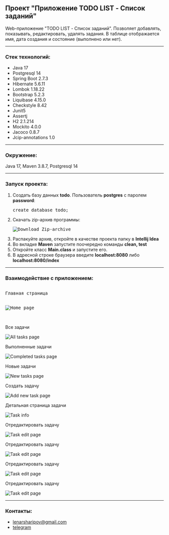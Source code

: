 ## Проект "Приложение TODO LIST - Список заданий"

Web-приложение "TODO LIST - Список заданий".
Позволяет добавлять, показывать, редактировать, удалять задания.
В таблице отображается имя, дата создания и состояние (выполнено или нет).

____________________________________________
<h3>Стек технологий:</h3>
<ul>
    <li>Java 17</li>
    <li>Postgresql 14</li>
    <li>Spring Boot 2.7.3</li>
    <li>Hibernate 5.6.11</li>
    <li>Lombok 1.18.22</li>
    <li>Bootstrap 5.2.3</li>
    <li>Liquibase 4.15.0</li>
    <li>Checkstyle 8.42</li>
    <li>Junit5</li>
    <li>Assertj</li>
    <li>H2 2.1.214</li> 
    <li>Mockito 4.0.0</li> 
    <li>Jacoco 0.8.7</li> 
    <li>Jcip-annotations 1.0</li>
</ul>

____________________________________________
<h3>Окружение:</h3>
Java 17, Maven 3.8.7, Postgresql 14

____________________________________________
<h3>Запуск проекта:</h3>
<ol>
    <li>Создать базу данных <b>todo</b>. Пользователь <b>postgres</b> c паролем <b>password</b>:</li>
    <pre>create database todo;</pre>
    <li>Скачать zip-архив программы:</li>
    <pre><img src="/src/main/resources/static/img/readme/screenshots/zip_archive_git.png" title="Download Zip-archive"/></pre>
    <li>Распакуйте архив, откройте в качестве проекта папку в <b>Intellij Idea</b></li>
    <li>Во вкладке <b>Maven</b> запустите поочередно команды <b>clean, test</b></li>
    <li>Откройте класс <b>Main.class</b> и запустите его.</li>
    <li>В адресной строке браузера введите <b>localhost:8080</b> либо <b>localhost:8080/index</b></li>
</ol>

____________________________________________
<h3>Взаимодействие с приложением:</h3>
<pre><p>Главная страница</p>
<img src="/src/main/resources/static/img/readme/screenshots/home.png" title="Home page"/></pre>
<br>
<p>Все задачи</p>
<img src="/src/main/resources/static/img/readme/screenshots/all_tasks.png" title="All tasks page"/>
<br>
<p>Выполненные задачи</p>
<img src="/src/main/resources/static/img/readme/screenshots/completed_tasks.png" title="Completed tasks page"/>
<br>
<p>Новые задачи</p>
<img src="/src/main/resources/static/img/readme/screenshots/new_tasks.png" title="New tasks page"/>
<br>
<p>Создать задачу</p>
<img src="/src/main/resources/static/img/readme/screenshots/add_task.png" title="Add new task page"/>
<br>
<p>Детальная страница задачи</p>
<img src="/src/main/resources/static/img/readme/screenshots/task_detailed_info.png" title="Task info"/>
<br>
<p>Отредактировать задачу</p>
<img src="/src/main/resources/static/img/readme/screenshots/task_edit.png" title="Task edit page"/>
<br>
<p>Отредактировать задачу</p>
<img src="/src/main/resources/static/img/readme/screenshots/task_edit.png" title="Task edit page"/>
<br>
<p>Отредактировать задачу</p>
<img src="/src/main/resources/static/img/readme/screenshots/task_edit.png" title="Task edit page"/>
<br>
<p>Отредактировать задачу</p>
<img src="/src/main/resources/static/img/readme/screenshots/task_edit.png" title="Task edit page"/>
<br>

____________________________________________
<h3>Контакты:</h3>
<ul>
    <li><a href="mailto:lenarsharipov@gmail.com">lenarsharipov@gmail.com</a></li>
    <li><a href="https://t.me/LenarSharipov">telegram</a></li>
</ul>